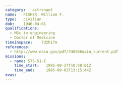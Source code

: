 ```yaml
---
category:	astronaut
name:	FISHER, William F.
type:	civilian
dob:	1946-04-01
qualifications:
  - MSc in engineering
  - Doctor of Medicine
timeinspace:	7d2h17m
references:
  - http://www.nasa.gov/pdf/740566main_current.pdf
missions:
  - name: STS-51-I
    time_start:   1985-08-27T10:58:01Z
    time_end:     1985-09-03T13:15:44Z
evas:
---
```

